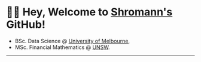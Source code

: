 # 👋🏼  Hey, Welcome to [Shromann's](https://www.linkedin.com/in/shromannmajumder/) GitHub!

- BSc. Data Science @ [University of Melbourne](https://study.unimelb.edu.au/find/courses/major/data-science/),
- MSc. Financial Mathematics @ [UNSW](https://www.unsw.edu.au/study/postgraduate/master-of-financial-mathematics/).
---

